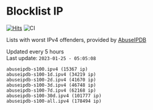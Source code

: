 # Blocklist IP

[![Hits](https://hits.seeyoufarm.com/api/count/incr/badge.svg?url=https%3A%2F%2Fgithub.com%2Fborestad%2Fblocklist-ip%2F&count_bg=%2379C83D&title_bg=%23555555&icon=&icon_color=%23E7E7E7&title=hits&edge_flat=false)](https://hits.seeyoufarm.com)  ![CI](https://img.shields.io/github/workflow/status/borestad/blocklist-ip/CI?style=flat-square)

Lists with worst IPv4 offenders, provided by [AbuseIPDB](https://www.abuseipdb.com/)

<!-- FOOTER-PLACEHOLDER -->
Updated every 5 hours<br>
Last update: `2023-01-25 - 05:05:08`
```
abuseipdb-s100.ipv4 (15367 ip)
abuseipdb-s100-1d.ipv4 (34219 ip)
abuseipdb-s100-2d.ipv4 (41670 ip)
abuseipdb-s100-3d.ipv4 (46748 ip)
abuseipdb-s100-7d.ipv4 (62168 ip)
abuseipdb-s100-30d.ipv4 (101777 ip)
abuseipdb-s100-all.ipv4 (178494 ip)
```
